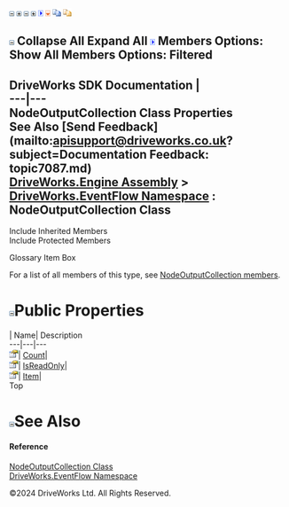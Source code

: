 ![](dotnetimages/collapse.gif) ![](dotnetimages/expand.gif) ![](dotnetimages/collapse.gif) ![](dotnetimages/expand.gif) ![](dotnetimages/drpdown.gif) ![](dotnetimages/drpdown_orange.gif) ![](dotnetimages/copycode.gif) ![](dotnetimages/copycodeHighlight.gif)

![](dotnetimages/collapse.gif) Collapse All Expand All ![](dotnetimages/drpdown.gif) Members Options: Show All  Members Options: Filtered   
---  
DriveWorks SDK Documentation  |   
---|---  
NodeOutputCollection Class Properties   
See Also [Send Feedback](mailto:apisupport@driveworks.co.uk?subject=Documentation Feedback: topic7087.md)  
[DriveWorks.Engine Assembly](topic2156.md) > [DriveWorks.EventFlow Namespace](topic6871.md) : NodeOutputCollection Class  
---  
  
Include Inherited Members    
Include Protected Members    


Glossary Item Box

For a list of all members of this type, see [NodeOutputCollection members](topic7088.md).

# ![](dotnetimages/collapse.gif)Public Properties

| Name| Description  
---|---|---  
![Public Property](dotnetimages/publicProperty.gif)| [Count](topic7110.md)|   
![Public Property](dotnetimages/publicProperty.gif)| [IsReadOnly](topic7111.md)|   
![Public Property](dotnetimages/publicProperty.gif)| [Item](topic7112.md)|   
Top

# ![](dotnetimages/collapse.gif)See Also

#### Reference

[NodeOutputCollection Class](topic7087.md)   
[DriveWorks.EventFlow Namespace](topic6871.md)

©2024 DriveWorks Ltd. All Rights Reserved.
